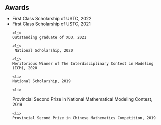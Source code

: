 <h1 id="awards"></h1>

<h2 style="margin: 60px 0px 10px;">Awards</h2>

<ul>
  <li>
    First Class Scholarship of USTC, 2022
  </li>


  <li>
    First Class Scholarship of USTC, 2021
  </li>


    <li>
    Outstanding graduate of XDU, 2021
  </li>


    <li>
     National Scholarship, 2020
  </li>


    <li>
    Meritorious Winner of The Interdisciplinary Contest in Modeling (ICM), 2020
  </li>

    <li>
    National Scholarship, 2019
  </li>

    <li>
   Provincial Second Prize in National Mathematical Modeling Contest, 2019
  </li>

    <li>
    Provincial Second Prize in Chinese Mathematics Competition, 2019
  </li>

</ul>

